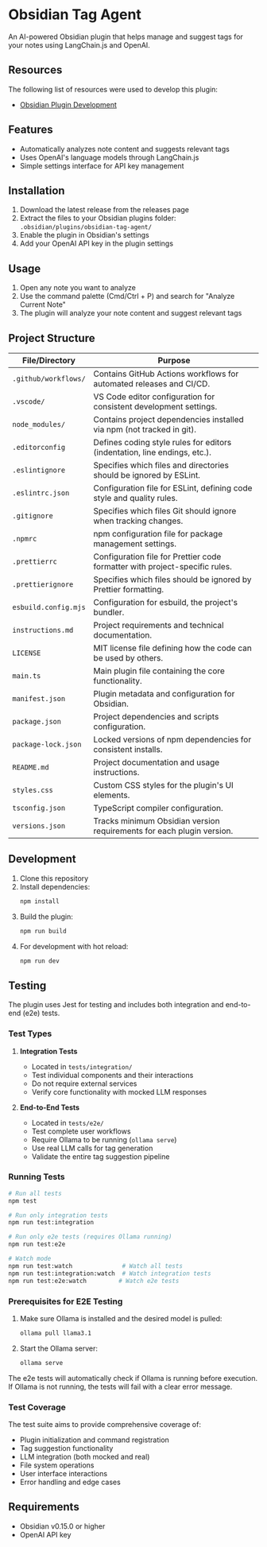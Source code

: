 # Obsidian Tag Agent

An AI-powered Obsidian plugin that helps manage and suggest tags for your notes using LangChain.js and OpenAI.

## Resources
The following list of resources were used to develop this plugin:
- [Obsidian Plugin Development](https://docs.obsidian.md/Plugins/Getting+started/Build+a+plugin)

## Features

- Automatically analyzes note content and suggests relevant tags
- Uses OpenAI's language models through LangChain.js
- Simple settings interface for API key management

## Installation

1. Download the latest release from the releases page
2. Extract the files to your Obsidian plugins folder: `.obsidian/plugins/obsidian-tag-agent/`
3. Enable the plugin in Obsidian's settings
4. Add your OpenAI API key in the plugin settings

## Usage

1. Open any note you want to analyze
2. Use the command palette (Cmd/Ctrl + P) and search for "Analyze Current Note"
3. The plugin will analyze your note content and suggest relevant tags

## Project Structure

| File/Directory | Purpose |
|---------------|---------|
| `.github/workflows/` | Contains GitHub Actions workflows for automated releases and CI/CD. |
| `.vscode/` | VS Code editor configuration for consistent development settings. |
| `node_modules/` | Contains project dependencies installed via npm (not tracked in git). |
| `.editorconfig` | Defines coding style rules for editors (indentation, line endings, etc.). |
| `.eslintignore` | Specifies which files and directories should be ignored by ESLint. |
| `.eslintrc.json` | Configuration file for ESLint, defining code style and quality rules. |
| `.gitignore` | Specifies which files Git should ignore when tracking changes. |
| `.npmrc` | npm configuration file for package management settings. |
| `.prettierrc` | Configuration file for Prettier code formatter with project-specific rules. |
| `.prettierignore` | Specifies which files should be ignored by Prettier formatting. |
| `esbuild.config.mjs` | Configuration for esbuild, the project's bundler. |
| `instructions.md` | Project requirements and technical documentation. |
| `LICENSE` | MIT license file defining how the code can be used by others. |
| `main.ts` | Main plugin file containing the core functionality. |
| `manifest.json` | Plugin metadata and configuration for Obsidian. |
| `package.json` | Project dependencies and scripts configuration. |
| `package-lock.json` | Locked versions of npm dependencies for consistent installs. |
| `README.md` | Project documentation and usage instructions. |
| `styles.css` | Custom CSS styles for the plugin's UI elements. |
| `tsconfig.json` | TypeScript compiler configuration. |
| `versions.json` | Tracks minimum Obsidian version requirements for each plugin version. |

## Development

1. Clone this repository
2. Install dependencies:
   ```bash
   npm install
   ```
3. Build the plugin:
   ```bash
   npm run build
   ```
4. For development with hot reload:
   ```bash
   npm run dev
   ```

## Testing

The plugin uses Jest for testing and includes both integration and end-to-end (e2e) tests.

### Test Types

1. **Integration Tests**
   - Located in `tests/integration/`
   - Test individual components and their interactions
   - Do not require external services
   - Verify core functionality with mocked LLM responses

2. **End-to-End Tests**
   - Located in `tests/e2e/`
   - Test complete user workflows
   - Require Ollama to be running (`ollama serve`)
   - Use real LLM calls for tag generation
   - Validate the entire tag suggestion pipeline

### Running Tests

```bash
# Run all tests
npm test

# Run only integration tests
npm run test:integration

# Run only e2e tests (requires Ollama running)
npm run test:e2e

# Watch mode
npm run test:watch              # Watch all tests
npm run test:integration:watch  # Watch integration tests
npm run test:e2e:watch         # Watch e2e tests
```

### Prerequisites for E2E Testing

1. Make sure Ollama is installed and the desired model is pulled:
   ```bash
   ollama pull llama3.1
   ```

2. Start the Ollama server:
   ```bash
   ollama serve
   ```

The e2e tests will automatically check if Ollama is running before execution. If Ollama is not running, the tests will fail with a clear error message.

### Test Coverage

The test suite aims to provide comprehensive coverage of:
- Plugin initialization and command registration
- Tag suggestion functionality
- LLM integration (both mocked and real)
- File system operations
- User interface interactions
- Error handling and edge cases

## Requirements

- Obsidian v0.15.0 or higher
- OpenAI API key

